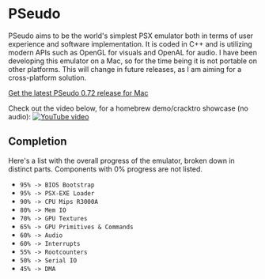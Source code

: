 # PSeudo
PSeudo aims to be the world's simplest PSX emulator both in terms of user experience and software implementation. It is coded in C++ and is utilizing modern APIs such as OpenGL for visuals and OpenAL for audio. I have been developing this emulator on a Mac, so for the time being it is not portable on other platforms. This will change in future releases, as I am aiming for a cross-platform solution.

[Get the latest PSeudo 0.72 release for Mac](https://github.com/dkoluris/pseudo/releases/tag/version-0.72)

Check out the video below, for a homebrew demo/cracktro showcase (no audio):
[![YouTube video](https://raw.githubusercontent.com/dkoluris/pseudo/master/Resources/Paradox.png)](http://www.youtube.com/watch?v=H71e5W6tfIQ "PSeudo emulator showcase")

## Completion
Here's a list with the overall progress of the emulator, broken down in distinct parts. Components with 0% progress are not listed.
* `95% -> BIOS Bootstrap`
* `95% -> PSX-EXE Loader`
* `90% -> CPU Mips R3000A`
* `80% -> Mem IO`
* `70% -> GPU Textures`
* `65% -> GPU Primitives & Commands`
* `60% -> Audio`
* `60% -> Interrupts`
* `55% -> Rootcounters`
* `50% -> Serial IO`
* `45% -> DMA`
